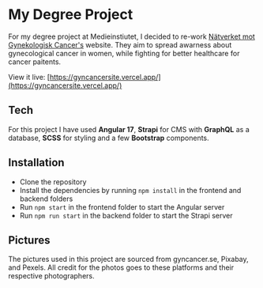 # My Degree Project
For my degree project at Medieinstiutet, I decided to re-work [Nätverket mot Gynekologisk Cancer's](https://www.gyncancer.se/) website. They aim to spread awarness about gynecological cancer in women, while fighting for better healthcare for cancer paitents. 

View it live: [https://gyncancersite.vercel.app/](https://gyncancersite.vercel.app/)

## Tech
For this project I have used **Angular 17**, **Strapi** for CMS with **GraphQL** as a database, **SCSS** for styling and a few **Bootstrap** components. 

## Installation

-   Clone the repository
-   Install the dependencies by running `npm install` in the frontend and backend folders
-   Run `npm start` in the frontend folder to start the Angular server
-   Run `npm run start` in the backend folder to start the Strapi server

## Pictures

The pictures used in this project are sourced from gyncancer.se, Pixabay, and Pexels. All credit for the photos goes to these platforms and their respective photographers.
